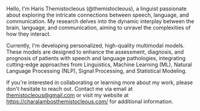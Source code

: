 Hello, I'm Haris Themistocleous (@themistocleous), a linguist passionate about exploring the intricate connections between speech, language, and communication. My research delves into the dynamic interplay between the brain, language, and communication, aiming to unravel the complexities of how they interact.

Currently, I'm developing personalized, high-quality multimodal models. These models are designed to enhance the assessment, diagnosis, and prognosis of patients with speech and language pathologies, integrating cutting-edge approaches from Linguistics, Machine Learning (ML), Natural Language Processing (NLP), Signal Processing, and Statistical Modeling.

If you're interested in collaborating or learning more about my work, please don't hesitate to reach out. Contact me via email at themistocleous@gmail.com or visit my website at https://charalambosthemistocleous.com/ for additional information.

<!---
themistocleous/themistocleous is a ✨ special ✨ repository because its `README.md` (this file) appears on your GitHub profile.
You can click the Preview link to take a look at your changes.
--->
